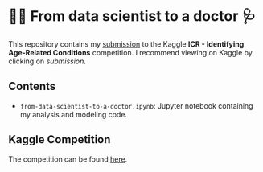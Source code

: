 # 👨‍⚕️ From data scientist to a doctor 🩺

This repository contains my [submission](https://www.kaggle.com/code/kacperrabczewski/from-data-scientist-to-a-doctor) to the Kaggle **ICR - Identifying Age-Related Conditions** competition. I recommend viewing on Kaggle by clicking on *submission*.

## Contents

- `from-data-scientist-to-a-doctor.ipynb`: Jupyter notebook containing my analysis and modeling code.

## Kaggle Competition

The competition can be found [here](https://www.kaggle.com/competitions/icr-identify-age-related-conditions).
